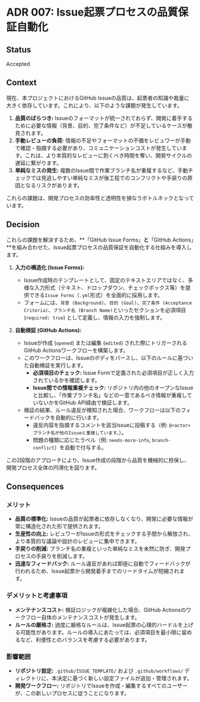 # ADR 007: Issue起票プロセスの品質保証自動化

## Status

Accepted

## Context

現在、本プロジェクトにおけるGitHub Issueの品質は、起票者の知識や裁量に大きく依存しています。これにより、以下のような課題が発生しています。

1.  **品質のばらつき:** Issueのフォーマットが統一されておらず、開発に着手するために必要な情報（背景、目的、完了条件など）が不足しているケースが散見されます。
2.  **手動レビューの負荷:** 情報の不足やフォーマットの不備をレビュワーが手動で確認・指摘する必要があり、コミュニケーションコストが発生しています。これは、より本質的なレビューに割くべき時間を奪い、開発サイクルの遅延に繋がります。
3.  **単純なミスの発生:** 複数のIssue間で作業ブランチ名が重複するなど、手動チェックでは見逃しやすい単純なミスが後工程でのコンフリクトや手戻りの原因となるリスクがあります。

これらの課題は、開発プロセスの効率性と透明性を損なうボトルネックとなっています。

## Decision

これらの課題を解決するため、**「GitHub Issue Forms」**と**「GitHub Actions」**を組み合わせた、Issue起票プロセスの品質保証を自動化する仕組みを導入します。

1.  **入力の構造化 (Issue Forms):**
    *   Issue作成時のテンプレートとして、固定のテキストエリアではなく、多様な入力形式（テキスト、ドロップダウン、チェックボックス等）を提供できる`Issue Forms`（`.yml`形式）を全面的に採用します。
    *   フォームには、`背景 (Background)`、`目的 (Goal)`、`完了条件 (Acceptance Criteria)`、`ブランチ名 (Branch Name)`といったセクションを必須項目 (`required: true`) として定義し、情報の入力を強制します。

2.  **自動検証 (GitHub Actions):**
    *   Issueが作成 (`opened`) または編集 (`edited`) された際にトリガーされるGitHub Actionsワークフローを構築します。
    *   このワークフローは、Issueのボディをパースし、以下のルールに基づいた自動検証を実行します。
        *   **必須項目のチェック:** Issue Formで定義された必須項目が正しく入力されているかを確認します。
        *   **Issue間での情報重複チェック:** リポジトリ内の他のオープンなIssueと比較し、「作業ブランチ名」などの一意であるべき情報が重複していないかをGitHub API経由で検証します。
    *   検証の結果、ルール違反が検知された場合、ワークフローは以下のフィードバックを自動的に行います。
        *   違反内容を指摘するコメントを該当Issueに投稿する（例: `@<actor> ブランチ名が他のIssueと重複しています。`）。
        *   問題の種類に応じたラベル（例: `needs-more-info`, `branch-conflict`）を自動で付与する。

この2段階のアプローチにより、Issue作成の段階から品質を機械的に担保し、開発プロセス全体の円滑化を図ります。

## Consequences

### メリット

*   **品質の標準化:** Issueの品質が起票者に依存しなくなり、開発に必要な情報が常に構造化された形で提供されます。
*   **生産性の向上:** レビュワーがIssueの形式をチェックする手間から解放され、より本質的な議論や設計のレビューに集中できます。
*   **手戻りの削減:** ブランチ名の重複といった単純なミスを未然に防ぎ、開発プロセスの手戻りを削減します。
*   **迅速なフィードバック:** ルール違反があれば即座に自動でフィードバックが行われるため、Issue起票から開発着手までのリードタイムが短縮されます。

### デメリットと考慮事項

*   **メンテナンスコスト:** 検証ロジックが複雑化した場合、GitHub Actionsのワークフロー自体のメンテナンスコストが発生します。
*   **ルールの厳格さ:** 過度に厳格なルールは、Issue起票の心理的ハードルを上げる可能性があります。ルールの導入にあたっては、必須項目を最小限に留めるなど、利便性とのバランスを考慮する必要があります。

### 影響範囲

*   **リポジトリ設定:** `.github/ISSUE_TEMPLATE/` および `.github/workflows/` ディレクトリに、本決定に基づく新しい設定ファイルが追加・管理されます。
*   **開発ワークフロー:** リポジトリでIssueを作成・編集するすべてのユーザーが、この新しいプロセスに従うことになります。
